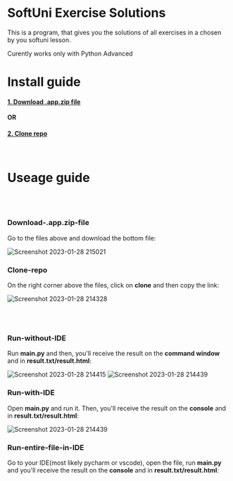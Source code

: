 # SoftUni Exercise Solutions
This is a program, that gives you the solutions of all exercises in a chosen by you softuni lesson.

Curently works only with Python Advanced

# Install guide

#### [1. Download .app.zip file](#Download-.app.zip-file)
**OR**
#### [2. Clone repo](#Clone-repo)

<br>

# Useage guide



<br>
<br>

### Download-.app.zip-file

Go to the files above and download the bottom file:

![Screenshot 2023-01-28 215021](https://user-images.githubusercontent.com/112943652/215288038-13ff0d70-b941-444f-8611-a24f67c0a540.png)


### Clone-repo

On the right corner above the files, click on **clone** and then copy the link: 

![Screenshot 2023-01-28 214328](https://user-images.githubusercontent.com/112943652/215288166-392f1535-721c-4db7-92ad-3bb38d3f82bb.png)


<br>
<br>

### Run-without-IDE

Run **__main__.py** and then, you'll receive the result on the **command window** and in **result.txt/result.html**:

![Screenshot 2023-01-28 214415](https://user-images.githubusercontent.com/112943652/215288263-d62d6afb-91b1-477e-8a57-c8405da9c17c.png)
![Screenshot 2023-01-28 214439](https://user-images.githubusercontent.com/112943652/215288277-0fbf62ef-b14a-41d4-a39c-730b85d344bd.png)


### Run-with-IDE

Open **__main__.py** and run it. Then, you'll receive the result on the **console** and in **result.txt/result.html**:

![Screenshot 2023-01-28 214439](https://user-images.githubusercontent.com/112943652/215288277-0fbf62ef-b14a-41d4-a39c-730b85d344bd.png)

### Run-entire-file-in-IDE

Go to your IDE(most likely pycharm or vscode), open the file, run **__main__.py** and you'll receive the result on the **console** and in **result.txt/result.html**:

